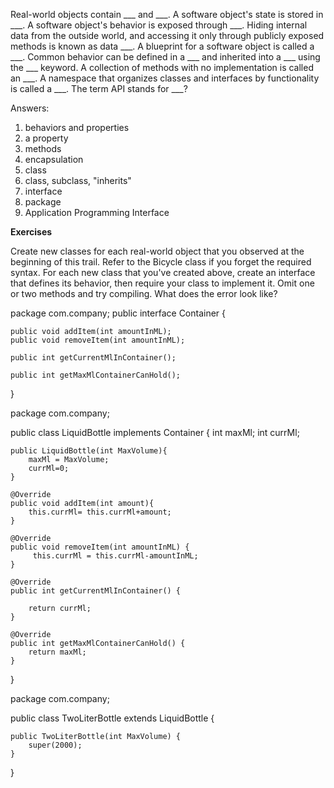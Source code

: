 Real-world objects contain ___ and ___.
A software object's state is stored in ___.
A software object's behavior is exposed through ___.
Hiding internal data from the outside world, and accessing it only through publicly exposed methods is known as data ___.
A blueprint for a software object is called a ___.
Common behavior can be defined in a ___ and inherited into a ___ using the ___ keyword.
A collection of methods with no implementation is called an ___.
A namespace that organizes classes and interfaces by functionality is called a ___.
The term API stands for ___?


Answers:

1. behaviors and properties
2. a property
3. methods
4. encapsulation
5. class
6. class, subclass, "inherits" 
7. interface
8. package
9. Application Programming Interface


**Exercises**

Create new classes for each real-world object that you observed at the beginning of this trail. Refer to the Bicycle class if you forget the required syntax.
For each new class that you've created above, create an interface that defines its behavior, then require your class to implement it. Omit one or two methods and try compiling. What does the error look like?


package com.company;
public interface Container {

    public void addItem(int amountInML);
    public void removeItem(int amountInML);

    public int getCurrentMlInContainer();

    public int getMaxMlContainerCanHold();
}

package com.company;

public class LiquidBottle implements Container {
    int maxMl;
    int currMl;

    public LiquidBottle(int MaxVolume){
        maxMl = MaxVolume;
        currMl=0;
    }

    @Override
    public void addItem(int amount){
        this.currMl= this.currMl+amount;
    }

    @Override
    public void removeItem(int amountInML) {
         this.currMl = this.currMl-amountInML;
    }

    @Override
    public int getCurrentMlInContainer() {

        return currMl;
    }

    @Override
    public int getMaxMlContainerCanHold() {
        return maxMl;
    }
}

package com.company;

public class TwoLiterBottle extends LiquidBottle {

    public TwoLiterBottle(int MaxVolume) {
        super(2000);
    }
}


